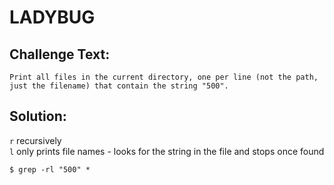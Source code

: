# LADYBUG

## Challenge Text:

```
Print all files in the current directory, one per line (not the path, just the filename) that contain the string "500".
```
## Solution:

`r` recursively\
`l` only prints file names - looks for the string in the file and stops once found

```
$ grep -rl "500" *
```